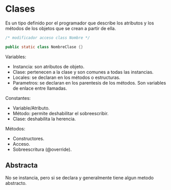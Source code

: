 # Clases
Es un tipo definido por el programador que describe los atributos y los métodos de los objetos que se crean a partir de ella.

```java
/* modificador acceso class Nombre */

public static class NombreClase {}
```

Variables:
+ Instancia: son atributos de objeto.
+ Clase: pertenecen a la clase y son comunes a todas las instancias.
+ Locales: se declaran en los métodos o estructuras.
+ Parametros: se declaran en los parentesis de los métodos. Son variables de enlace entre llamadas.

Constantes:
+ Variable/Atributo.
+ Método: permite deshabilitar el sobreescribir.
+ Clase: deshabilita la herencia.

Métodos:
+ Constructores.
+ Acceso.
+ Sobreescritura (@override).

## Abstracta
No se instancia, pero si se declara y generalmente tiene algun metodo abstracto.